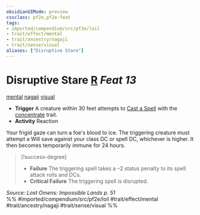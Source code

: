 ```yaml
---
obsidianUIMode: preview
cssclass: pf2e,pf2e-feat
tags:
- imported/compendium/src/pf2e/loil
- trait/effect/mental
- trait/ancestry/nagaji
- trait/sense/visual
aliases: ["Disruptive Stare"]
---
```

# Disruptive Stare  [R](chapter-9-playing-the-game.md#Actions "Reaction") *Feat 13*  
[mental](mental.md)  [nagaji](nagaji-loil.md)  [visual](visual.md)  

- **Trigger** A creature within 30 feet attempts to [Cast a Spell](cast-a-spell.md) with the [concentrate](concentrate.md) trait.
- **Activity** Reaction

Your frigid gaze can turn a foe's blood to ice. The triggering creature must attempt a Will save against your class DC or spell DC, whichever is higher. It then becomes temporarily immune for 24 hours.

> [!success-degree] 
> - **Failure** The triggering spell takes a –2 status penalty to its spell attack rolls and DCs.
> - **Critical Failure** The triggering spell is disrupted.

*Source: Lost Omens: Impossible Lands p. 51*  
%% #imported/compendium/src/pf2e/loil #trait/effect/mental #trait/ancestry/nagaji #trait/sense/visual %%